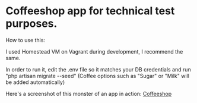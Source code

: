 # Coffeeshop app for technical test purposes.

How to use this:

I used Homestead VM on Vagrant during development, I recommend the same.

In order to run it, edit the .env file so it matches your DB credentials and run "php artisan migrate --seed" (Coffee options such as "Sugar" or "Milk" will be added automatically)

Here's a screenshot of this monster of an app in action: [Coffeeshop](https://prnt.sc/10b0r3m)
